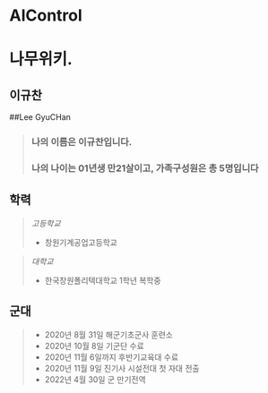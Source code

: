 # AIControl

나무위키.
=============================

이규찬
---------------
##Lee GyuCHan

> ### 나의 이름은 이규찬입니다.
> ### 나의 나이는 01년생 만21살이고, 가족구성원은 총 5명입니다

## 학력

>*고등학교* 
>+ 창원기계공업고등학교

>*대학교*
>+ 한국창원폴리텍대학교 1학년 복학중

## 군대

>- 2020년 8월 31일 해군기초군사 훈련소
>- 2020년 10월 8일 기군단 수료
>- 2020년 11월 6일까지 후반기교육대 수료
>- 2020년 11월 9일 진기사 시설전대 첫 자대 전출
>- 2022년 4월 30일 군 만기전역
